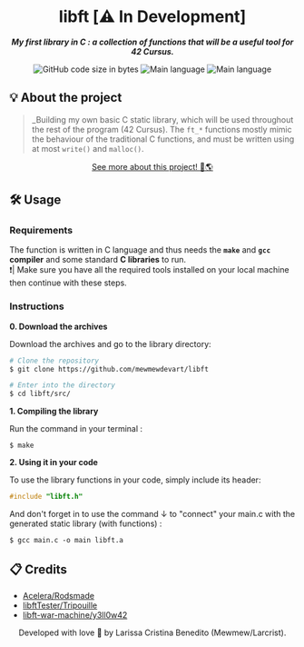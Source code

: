 <h1 align="center">
 libft [⚠️ In Development] 
</h1>

<p align="center">
	<b><i>My first library in C : a collection of functions that will be a useful tool for 42 Cursus.</i></b><br>
</p>

<p align="center">
	<img alt="GitHub code size in bytes" src="https://img.shields.io/github/languages/code-size/mewmewdevart/libft?color=6272a4" />
	<img alt="Main language" src="https://img.shields.io/github/languages/top/mewmewdevart/libft?color=6272a4"/>
	<img alt="Main language" src="https://img.shields.io/github/license/mewmewdevart/libft?color=6272a4"/>
</p>

## 💡 About the project

> _Building my own basic C static library, which will be used throughout the rest of the program (42 Cursus). The ```ft_*``` functions mostly mimic the behaviour of the traditional C functions, and must be written using at most ```write()``` and ```malloc()```. 

<p align="center">
	<a href="src/README.md">See more about this project! 🚀🌎</a> 
</p>

## 🛠️ Usage

### Requirements

The function is written in C language and thus needs the **`make`** and **`gcc` compiler** and some standard **C libraries** to run. <br>
❗️| Make sure you have all the required tools installed on your local machine then continue with these steps.

### Instructions

**0. Download the archives**

Download the archives and go to the library directory:

```bash
# Clone the repository
$ git clone https://github.com/mewmewdevart/libft

# Enter into the directory
$ cd libft/src/
```

**1. Compiling the library**

Run the command in your terminal :

```shell
$ make
```

**2. Using it in your code**

To use the library functions in your code, simply include its header:

```C
#include "libft.h"
```

And don't forget in to use the command ↓ to "connect" your main.c with the generated static library (with functions) :

```shell
$ gcc main.c -o main libft.a
```

## 📋 Credits

* [Acelera/Rodsmade](https://github.com/rodsmade/Projets_42_SP/)
* [libftTester/Tripouille](https://github.com/Tripouille/libftTester)
* [libft-war-machine/y3ll0w42](https://github.com/y3ll0w42/libft-war-machine)

<p align="center"> Developed with love 💜 by Larissa Cristina Benedito (Mewmew/Larcrist). </p>
